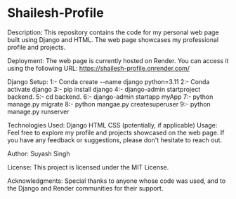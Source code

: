 # Shailesh-Profile

Description:
This repository contains the code for my personal web page built using Django and HTML. The web page showcases my professional profile and projects.

Deployment:
The web page is currently hosted on Render. You can access it using the following URL: https://shailesh-profile.onrender.com/

Django Setup:
 1:- Conda create --name django python=3.11
 2:- Conda activate  django
 3:- pip install django
 4:- django-admin  startproject backend.
 5:- cd backend.
 6:- django-admin startapp myApp
 7:- python manage.py migrate
 8:- python mangae.py createsuperuser
 9:- python manage.py runserver 

Technologies Used:
Django
HTML
CSS (potentially, if applicable)
Usage:
Feel free to explore my profile and projects showcased on the web page. If you have any feedback or suggestions, please don't hesitate to reach out.

Author:
Suyash Singh

License:
This project is licensed under the MIT License.

Acknowledgments:
Special thanks to anyone whose code was used, and to the Django and Render communities for their support.
